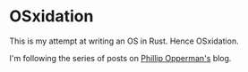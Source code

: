 # OSxidation

This is my attempt at writing an OS in Rust. Hence OSxidation.

I'm following the series of posts on 
[Phillip Opperman's](http://os.phil-opp.com) blog.
